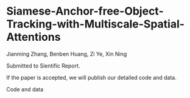 # Siamese-Anchor-free-Object-Tracking-with-Multiscale-Spatial-Attentions
Jianming Zhang, Benben Huang, Zi Ye, Xin Ning

Submitted to Sientific Report.

If the paper is accepted, we will publish our detailed code and data.

Code and data
